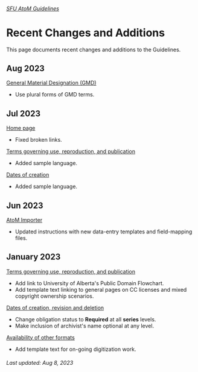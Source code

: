 ###### [SFU AtoM Guidelines](README.md)

# Recent Changes and Additions
This page documents recent changes and additions to the Guidelines.

## Aug 2023
[General Material Designation (GMD)](archival-description/gmd.md)
- Use plural forms of GMD terms.

## Jul 2023
[Home page](README.md)
- Fixed broken links.

[Terms governing use, reproduction, and publication](archival-description/terms-governing-use.md)
- Added sample language.

[Dates of creation](archival-description/dates-of-creation-area.md)
- Added sample language.

## Jun 2023
[AtoM Importer](resources/atom-importer.md)
- Updated instructions with new data-entry templates and field-mapping files.

## January 2023
[Terms governing use, reproduction, and publication](archival-description/terms-governing-use.md)
- Add link to University of Alberta's Public Domain Flowchart.
- Add template text linking to general pages on CC licenses and mixed copyright ownership scenarios.

[Dates of creation, revision and deletion](archival-description/dates-creation-revision-deletion.md)
- Change obligation status to **Required** at all **series** levels.
- Make inclusion of archivist's name optional at any level.

[Availability of other formats](archival-description/availability-of-other-formats.md)
- Add template text for on-going digitization work.

###### Last updated: Aug 8, 2023
